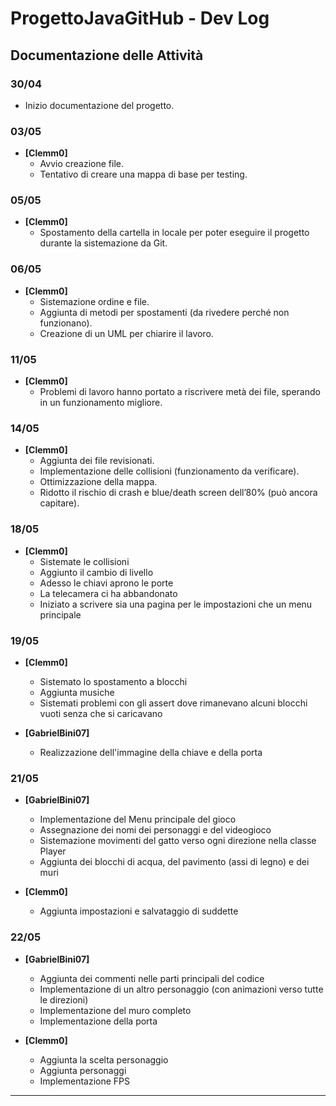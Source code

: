 # ProgettoJavaGitHub - Dev Log

## Documentazione delle Attività

### 30/04
- Inizio documentazione del progetto.

### 03/05
- **[Clemm0]**  
  - Avvio creazione file.
  - Tentativo di creare una mappa di base per testing.

### 05/05
- **[Clemm0]**  
  - Spostamento della cartella in locale per poter eseguire il progetto durante la sistemazione da Git.

### 06/05
- **[Clemm0]**  
  - Sistemazione ordine e file.
  - Aggiunta di metodi per spostamenti (da rivedere perché non funzionano).
  - Creazione di un UML per chiarire il lavoro.

### 11/05
- **[Clemm0]**  
  - Problemi di lavoro hanno portato a riscrivere metà dei file, sperando in un funzionamento migliore.

### 14/05
- **[Clemm0]**  
  - Aggiunta dei file revisionati.
  - Implementazione delle collisioni (funzionamento da verificare).
  - Ottimizzazione della mappa.
  - Ridotto il rischio di crash e blue/death screen dell’80% (può ancora capitare).

### 18/05
- **[Clemm0]**
  - Sistemate le collisioni
  - Aggiunto il cambio di livello
  - Adesso le chiavi aprono le porte
  - La telecamera ci ha abbandonato
  - Iniziato a scrivere sia una pagina per le impostazioni che un menu principale

### 19/05
- **[Clemm0]**
  - Sistemato lo spostamento a blocchi
  - Aggiunta musiche
  - Sistemati problemi con gli assert dove rimanevano alcuni blocchi vuoti senza che si caricavano

- **[GabrielBini07]**
  - Realizzazione dell'immagine della chiave e della porta

### 21/05
- **[GabrielBini07]**
  - Implementazione del Menu principale del gioco
  - Assegnazione dei nomi dei personaggi e del videogioco
  - Sistemazione movimenti del gatto verso ogni direzione nella classe Player
  - Aggiunta dei blocchi di acqua, del pavimento (assi di legno) e dei muri

- **[Clemm0]**
  - Aggiunta impostazioni e salvataggio di suddette

### 22/05
- **[GabrielBini07]**
  - Aggiunta dei commenti nelle parti principali del codice
  - Implementazione di un altro personaggio (con animazioni verso tutte le direzioni)
  - Implementazione del muro completo
  - Implementazione della porta

- **[Clemm0]**
  - Aggiunta la scelta personaggio
  - Aggiunta personaggi
  - Implementazione FPS
---